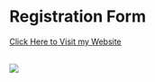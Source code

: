 # Registration Form

<a href="https://sanketvyadav.github.io/registration_form/">Click Here to Visit my Website</a>
<br><br>

<img src="https://i.imgur.com/kBGHLIl.png">
